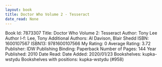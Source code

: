 ```yaml
---
layout: book
title: Doctor Who Volume 2 - Tesseract
date_read: None
---
```


Book Id: 7873307
Title: Doctor Who Volume 2: Tesseract
Author: Tony Lee
Author l-f: Lee, Tony
Additional Authors: Al Davison, Blair Shedd
ISBN: 1600107567
ISBN13: 9781600107566
My Rating: 0
Average Rating: 3.72
Publisher: IDW Publishing
Binding: Paperback
Number of Pages: 144
Year Published: 2010
Date Read: 
Date Added: 2020/01/23
Bookshelves: kupka-wstydu
Bookshelves with positions: kupka-wstydu (#958)

